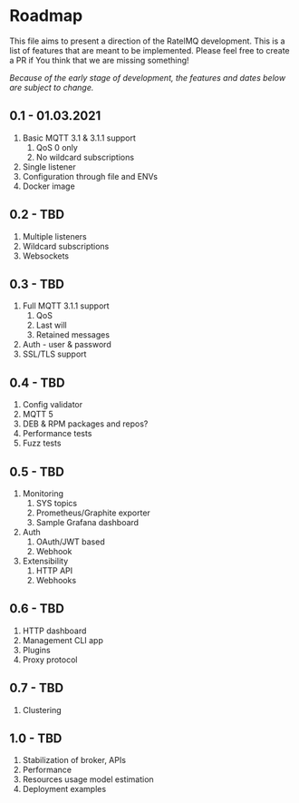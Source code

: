 # Roadmap

This file aims to present a direction of the RatelMQ development.
This is a list of features that are meant to be implemented.
Please feel free to create a PR if You think that we are missing something!

*Because of the early stage of development, the features and dates below are subject to change.*

## 0.1 - 01.03.2021

1. Basic MQTT 3.1 & 3.1.1 support
   1. QoS 0 only
   2. No wildcard subscriptions
2. Single listener
3. Configuration through file and ENVs
4. Docker image

## 0.2 - TBD

1. Multiple listeners
2. Wildcard subscriptions
3. Websockets

## 0.3 - TBD

1. Full MQTT 3.1.1 support 
   1. QoS
   2. Last will
   3. Retained messages
2. Auth - user & password
3. SSL/TLS support

## 0.4 - TBD

1. Config validator
2. MQTT 5
3. DEB & RPM packages and repos?
4. Performance tests
5. Fuzz tests

## 0.5 - TBD

1. Monitoring
    1. SYS topics
    2. Prometheus/Graphite exporter
    3. Sample Grafana dashboard
2. Auth
    1. OAuth/JWT based
    2. Webhook
4. Extensibility
    1. HTTP API
    2. Webhooks

## 0.6 - TBD

1. HTTP dashboard
2. Management CLI app
3. Plugins
4. Proxy protocol

## 0.7 - TBD

1. Clustering

## 1.0 - TBD

1. Stabilization of broker, APIs
2. Performance
3. Resources usage model estimation
3. Deployment examples
